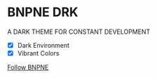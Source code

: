 # BNPNE DRK

A DARK THEME FOR CONSTANT DEVELOPMENT

- [x] Dark Environment
- [x] Vibrant Colors

[Follow BNPNE](https://link)
